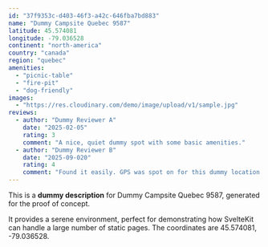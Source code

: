 ```yaml
---
id: "37f9353c-d403-46f3-a42c-646fba7bd883"
name: "Dummy Campsite Quebec 9587"
latitude: 45.574081
longitude: -79.036528
continent: "north-america"
country: "canada"
region: "quebec"
amenities:
  - "picnic-table"
  - "fire-pit"
  - "dog-friendly"
images:
  - "https://res.cloudinary.com/demo/image/upload/v1/sample.jpg"
reviews:
  - author: "Dummy Reviewer A"
    date: "2025-02-05"
    rating: 3
    comment: "A nice, quiet dummy spot with some basic amenities."
  - author: "Dummy Reviewer B"
    date: "2025-09-020"
    rating: 4
    comment: "Found it easily. GPS was spot on for this dummy location."
---
```


This is a **dummy description** for Dummy Campsite Quebec 9587, generated for the proof of concept.

It provides a serene environment, perfect for demonstrating how SvelteKit can handle a large number of static pages. The coordinates are 45.574081, -79.036528.
